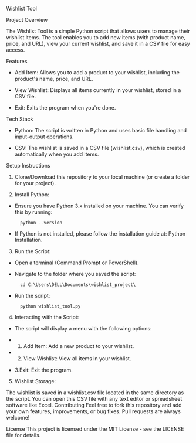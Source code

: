 Wishlist Tool

Project Overview

The Wishlist Tool is a simple Python script that allows users to manage their wishlist items. The tool enables you to add new items (with product name, price, and URL), view your current wishlist, and save it in a CSV file for easy access.

Features

* Add Item: Allows you to add a product to your wishlist, including the product's name, price, and URL.

* View Wishlist: Displays all items currently in your wishlist, stored in a CSV file.

* Exit: Exits the program when you're done.

Tech Stack

* Python: The script is written in Python and uses basic file handling and input-output operations.

* CSV: The wishlist is saved in a CSV file (wishlist.csv), which is created automatically when you add items.

Setup Instructions

1. Clone/Download this repository to your local machine (or create a folder for your project).

2. Install Python:

* Ensure you have Python 3.x installed on your machine. You can verify this by running:
		
		python --version

* If Python is not installed, please follow the installation guide at: Python Installation.

3. Run the Script:

* Open a terminal (Command Prompt or PowerShell).

* Navigate to the folder where you saved the script:

		cd C:\Users\DELL\Documents\wishlist_project\

* Run the script:

		python wishlist_tool.py

4. Interacting with the Script:

* The script will display a menu with the following options:

* 1. Add Item: Add a new product to your wishlist.

* 2. View Wishlist: View all items in your wishlist.

* 3.Exit: Exit the program.

5. Wishlist Storage:

The wishlist is saved in a wishlist.csv file located in the same directory as the script.
You can open this CSV file with any text editor or spreadsheet software like Excel.
Contributing
Feel free to fork this repository and add your own features, improvements, or bug fixes. Pull requests are always welcome!

License
This project is licensed under the MIT License - see the LICENSE file for details.

